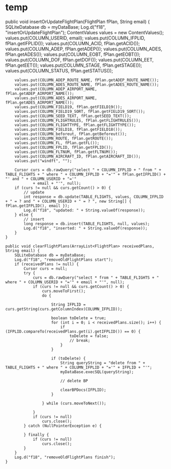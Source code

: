 # temp

public void insertOrUpdateFlightPlan(FlightPlan fPlan, String email) {
		SQLiteDatabase db = myDataBase;
		Log.d("f18", "insertOrUpdateFlightPlan");
		ContentValues values = new ContentValues();
		values.put(COLUMN_USERID, email);
		values.put(COLUMN_IFPLID, fPlan.getIFPLID());
		values.put(COLUMN_ACID, fPlan.getACID());
		values.put(COLUMN_ADEP, fPlan.getADEP());
		values.put(COLUMN_ADES, fPlan.getADES());
		values.put(COLUMN_EOBT, fPlan.getEOBT());
		values.put(COLUMN_DOF, fPlan.getDOF());
		values.put(COLUMN_EET, fPlan.getEET());
		values.put(COLUMN_STAGE, fPlan.getSTAGE());
		values.put(COLUMN_STATUS, fPlan.getSTATUS());

		values.put(COLUMN_ADEP_ROUTE_NAME, fPlan.getADEP_ROUTE_NAME());
		values.put(COLUMN_ADES_ROUTE_NAME, fPlan.getADES_ROUTE_NAME());
		values.put(COLUMN_ADEP_AIRPORT_NAME, fPlan.getADEP_AIRPORT_NAME());
		values.put(COLUMN_ADES_AIRPORT_NAME, fPlan.getADES_AIRPORT_NAME());
		values.put(COLUMN_FIELD19, fPlan.getFIELD19());
		values.put(COLUMN_FIELD19_SORT, fPlan.getFIELD19_SORT());
		values.put(COLUMN_SEED_TEXT, fPlan.getSEED_TEXT());
		values.put(COLUMN_FLIGHTRULES, fPlan.getFLIGHTRULES());
		values.put(COLUMN_FLIGHTTYPE, fPlan.getFLIGHTTYPE());
		values.put(COLUMN_FIELD18, fPlan.getFIELD18());
		values.put(COLUMN_beforeut, fPlan.getBeforeut());
		values.put(COLUMN_ROUTE, fPlan.getROUTE());
		values.put(COLUMN_FL, fPlan.getFL());
		values.put(COLUMN_FPLID, fPlan.getFPLID());
        values.put(COLUMN_FLTNUM, fPlan.getFLTNUM());
        values.put(COLUMN_AIRCRAFT_ID, fPlan.getAIRCRAFT_ID());
		values.put("windft", "");

		Cursor curs = db.rawQuery("select " + COLUMN_IFPLID + " from " + TABLE_FLIGHTS + " where " + COLUMN_IFPLID + "='" + fPlan.getIFPLID() + "' and " + COLUMN_USERID + "='"
				+ email + "'", null);
		if (curs != null && curs.getCount() > 0) {
			// update
			int response = db.update(TABLE_FLIGHTS, values, COLUMN_IFPLID + " = ? and " + COLUMN_USERID + " = ? ", new String[] { fPlan.getIFPLID(), email });
			Log.d("f18", "updated: " + String.valueOf(response));
		} else {
			// insert
			long response = db.insert(TABLE_FLIGHTS, null, values);
			Log.d("f18", "inserted: " + String.valueOf(response));
		}
	}

	public void clearFlightPlans(ArrayList<FlightPlan> receivedPlans, String email) {
		SQLiteDatabase db = myDataBase;
		Log.d("f18", "removeOldFlightPlans start");
		if (receivedPlans != null) {
			Cursor curs = null;
			try {
				curs = db.rawQuery("select * from " + TABLE_FLIGHTS + " where " + COLUMN_USERID + "='" + email + "'", null);
				if (curs != null && curs.getCount() > 0) {
					curs.moveToFirst();
					do {

						String IFPLID = curs.getString(curs.getColumnIndex(COLUMN_IFPLID));

						boolean toDelete = true;
						for (int i = 0; i < receivedPlans.size(); i++) {
							if (IFPLID.compareTo(receivedPlans.get(i).getIFPLID()) == 0) {
								toDelete = false;
								// break;
							}
						}

						if (toDelete) {
							String queryString = "delete from " + TABLE_FLIGHTS + " where " + COLUMN_IFPLID + "='" + IFPLID + "'";
                            myDataBase.execSQL(queryString);

                            // delete BP

                            clearBPDocs(IFPLID);
						}

					} while (curs.moveToNext());

				}
				if (curs != null)
					curs.close();
			} catch (NullPointerException e) {

			} finally {
				if (curs != null)
					curs.close();
			}
		}
		Log.d("f18", "removeOldFlightPlans finish");
	}
